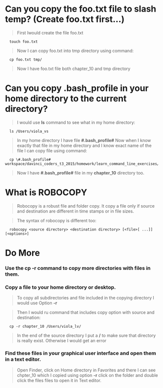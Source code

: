 # Can you copy the foo.txt file to slash temp?  (Create foo.txt first...)
> First Iwould create the file foo.txt

      touch foo.txt
      
>  Now I can copy foo.txt into tmp directory using command:

      cp foo.txt tmp/

> Now I have foo.txt file both chapter_10 and tmp directory

# Can you copy .bash_profile in your home directory to the current directory?
> I would use **ls** command to see what in my home directory:

      ls /Users/viola_vs
      
> In my home directory I have file **#.bash_profile#** 
> Now when I know exactly that file in my home directory and I know exact name of the file I can copy file using command:

      cp \#.bash_profile# workspace/davinci_coders_t3_2015/homework/learn_command_line_exercises/chapter_10/#.bash_profile#

> Now I have **#.bash_profile#** file in my **chapter_10** directory too.

# What is ROBOCOPY
> Robocopy is a robust file and folder copy. It copy a file only if source and destination are different in time stamps or in file sizes.

> The syntax of robocopy is different too:

      robocopy <source directory> <destination directory> [<file>[ ...]] [<options>]

# Do More
### Use the cp -r command to copy more directories with files in them.
### Copy a file to your home directory or desktop.
> To copy all subdirectories and file included in the copying directory I would use Option **-r**

> Then I would ru command that includes copy option with source and destination:

      cp -r chapter_10 /Users/viola_lv/
      
> In the end of the source directory I put a **/** to make sure that directory is really exist. Otherwise I would get an error

### Find these files in your graphical user interface and open them in a text editor.
> Open Finder, click on Home directory in Favorites and there I can see chpter_10 which I copied using option **-r**
> click on the folder and double click the files files to open it in Text editor. 
